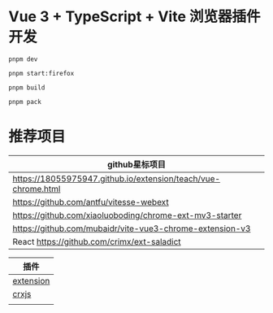 # Vue 3 + TypeScript + Vite 浏览器插件开发
```shell
pnpm dev

pnpm start:firefox

pnpm build

pnpm pack
```
# 推荐项目
| github星标项目                                                    |
|---------------------------------------------------------------|
| https://18055975947.github.io/extension/teach/vue-chrome.html |
| https://github.com/antfu/vitesse-webext                       |
| https://github.com/xiaoluoboding/chrome-ext-mv3-starter       |
| https://github.com/mubaidr/vite-vue3-chrome-extension-v3      |
| React https://github.com/crimx/ext-saladict                   |

| 插件                                     |
|----------------------------------------|
| [extension](https://extension.js.org/) |
| [crxjs](@crxjs/vite-plugin@beta)       |
| []()                                   |



